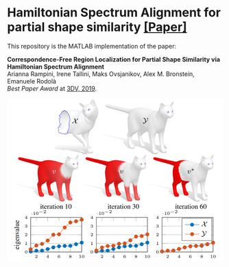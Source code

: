 # Hamiltonian Spectrum Alignment for partial shape similarity [[Paper]](https://arxiv.org/abs/1906.06226)

This repository is the MATLAB implementation of the paper:

**Correspondence-Free Region Localization for Partial Shape Similarity via Hamiltonian Spectrum Alignment**
<br> Arianna Rampini, Irene Tallini, Maks Ovsjanikov, Alex M. Bronstein, Emanuele Rodolà <br>
*Best Paper Award* at [3DV, 2019](https://www.computer.org/csdl/proceedings-article/3dv/2019/313100a037/1ezRALztN1m).

<p align="center">
  <img src="./teaser.PNG" width="600">
</p>
